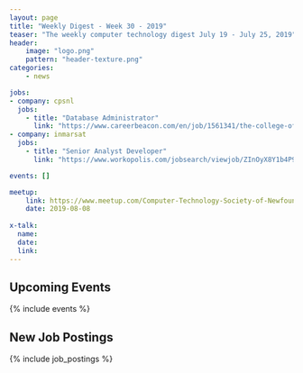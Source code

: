 ```yaml
---
layout: page
title: "Weekly Digest - Week 30 - 2019"
teaser: "The weekly computer technology digest July 19 - July 25, 2019"
header:
    image: "logo.png"
    pattern: "header-texture.png"
categories:
    - news

jobs:
- company: cpsnl
  jobs:
    - title: "Database Administrator"
      link: "https://www.careerbeacon.com/en/job/1561341/the-college-of-physicians-and-surgeons-of-newfoundland-and-labrador/database-administrator/st-john-s"
- company: inmarsat
  jobs:
    - title: "Senior Analyst Developer"
      link: "https://www.workopolis.com/jobsearch/viewjob/ZInOyX8Y1b4P9TeSkXQWt9U0dZPiHM84qBUEY9kaLEJj0utLZ2RQSQ"

events: []

meetup:
    link: https://www.meetup.com/Computer-Technology-Society-of-Newfoundland-and-Labrador/events/rpdzmpyzlblb/
    date: 2019-08-08
  
x-talk:
  name:
  date: 
  link: 
---
```


## Upcoming Events
{% include events %}

## New Job Postings
{% include job_postings %}
